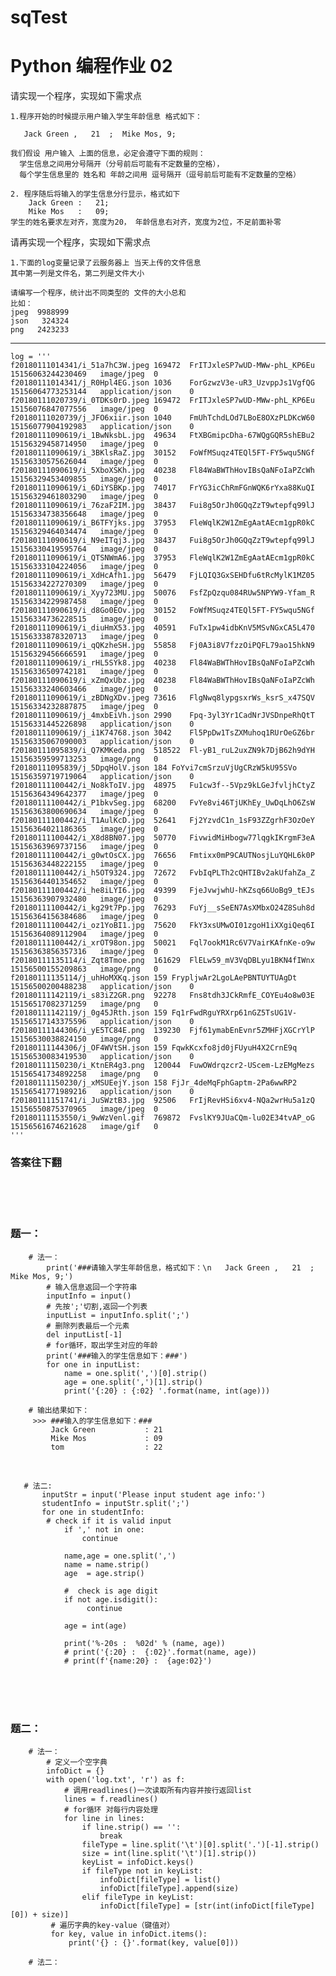 # sqTest
# Python 编程作业 02

请实现一个程序，实现如下需求点

    1.程序开始的时候提示用户输入学生年龄信息 格式如下：

       Jack Green ,   21  ;  Mike Mos, 9;

    我们假设 用户输入 上面的信息，必定会遵守下面的规则：
      学生信息之间用分号隔开（分号前后可能有不定数量的空格），
      每个学生信息里的 姓名和 年龄之间用 逗号隔开（逗号前后可能有不定数量的空格） 

    2. 程序随后将输入的学生信息分行显示，格式如下
        Jack Green :   21;
        Mike Mos   :   09;
    学生的姓名要求左对齐，宽度为20， 年龄信息右对齐，宽度为2位，不足前面补零



请再实现一个程序，实现如下需求点

    1.下面的log变量记录了云服务器上 当天上传的文件信息
    其中第一列是文件名，第二列是文件大小

    请编写一个程序，统计出不同类型的 文件的大小总和
    比如：
    jpeg  9988999
    json   324324
    png   2423233
  ------------------------------------------------------------------------


    log = '''
    f20180111014341/i_51a7hC3W.jpeg	169472	FrITJxleSP7wUD-MWw-phL_KP6Eu	15156063244230469	image/jpeg	0	
    f20180111014341/j_R0Hpl4EG.json	1036	ForGzwzV3e-uR3_UzvppJs1VgfQG	15156064773253144	application/json	0	
    f20180111020739/i_0TDKs0rD.jpeg	169472	FrITJxleSP7wUD-MWw-phL_KP6Eu	15156076847077556	image/jpeg	0	
    f20180111020739/j_JFO6xiir.json	1040	FmUhTchdLOd7LBoE8OXzPLDKcW60	15156077904192983	application/json	0	
    f20180111090619/i_1BwNksbL.jpg	49634	FtXBGmipcDha-67WQgGQR5shEBu2	15156329458714950	image/jpeg	0	
    f20180111090619/i_3BKlsRaZ.jpg	30152	FoWfMSuqz4TEQl5FT-FY5wqu5NGf	15156330575626044	image/jpeg	0	
    f20180111090619/i_5XboXSKh.jpg	40238	Fl84WaBWThHovIBsQaNFoIaPZcWh	15156329453409855	image/jpeg	0	
    f20180111090619/i_6DiYSBKp.jpg	74017	FrYG3icChRmFGnWQK6rYxa88KuQI	15156329461803290	image/jpeg	0	
    f20180111090619/i_76zaF2IM.jpg	38437	Fui8g5OrJh0GQqZzT9wtepfq99lJ	15156334738356648	image/jpeg	0	
    f20180111090619/i_B6TFYjks.jpg	37953	FleWqlK2W1ZmEgAatAEcm1gpR0kC	15156329464034474	image/jpeg	0	
    f20180111090619/i_N9eITqj3.jpg	38437	Fui8g5OrJh0GQqZzT9wtepfq99lJ	15156330419595764	image/jpeg	0	
    f20180111090619/i_QTSNWmA6.jpg	37953	FleWqlK2W1ZmEgAatAEcm1gpR0kC	15156333104224056	image/jpeg	0	
    f20180111090619/i_XdHcAfh1.jpg	56479	FjLQIQ3GxSEHDfu6tRcMylK1MZ05	15156334227270309	image/jpeg	0	
    f20180111090619/i_Xyy723MU.jpg	50076	FsfZpQzqu084RUw5NPYW9-Yfam_R	15156334229987458	image/jpeg	0	
    f20180111090619/i_d8Go0EOv.jpg	30152	FoWfMSuqz4TEQl5FT-FY5wqu5NGf	15156334736228515	image/jpeg	0	
    f20180111090619/i_diuHmX53.jpg	40591	FuTx1pw4idbKnV5MSvNGxCA5L470	15156333878320713	image/jpeg	0	
    f20180111090619/i_qQKzheSH.jpg	55858	Fj0A3i8V7fzzOiPQFL79ao15hkN9	15156329456666591	image/jpeg	0	
    f20180111090619/i_rHL5SYk8.jpg	40238	Fl84WaBWThHovIBsQaNFoIaPZcWh	15156336509742181	image/jpeg	0	
    f20180111090619/i_xZmQxUbz.jpg	40238	Fl84WaBWThHovIBsQaNFoIaPZcWh	15156333240603466	image/jpeg	0	
    f20180111090619/i_zBDNgXDv.jpeg	73616	FlgNwq8lypgsxrWs_ksrS_x47SQV	15156334232887875	image/jpeg	0	
    f20180111090619/j_4mxbEiVh.json	2990	Fpq-3yl3Yr1CadNrJVSDnpeRhQtT	15156331445226898	application/json	0	
    f20180111090619/j_i1K74768.json	3042	Fl5PpDw1TsZXMuhoq1RUrOeGZ6br	15156335067090003	application/json	0	
    f20180111095839/i_Q7KMKeda.png	518522	Fl-yB1_ruL2uxZN9k7DjB62h9dYH	15156359599713253	image/png	0	
    f20180111095839/j_5DpqHolV.json	184	FoYvi7cmSrzuVjUgCRzW5kU95SVo	15156359719719064	application/json	0	
    f20180111100442/i_No8kToIV.jpg	48975	Fu1cw3f--5Vpz9kLGeJfvljhCtyZ	15156364349642377	image/jpeg	0	
    f20180111100442/i_P1bkvSeg.jpg	68200	FvYe8vi46TjUKhEy_UwDqLhO6ZsW	15156363800690634	image/jpeg	0	
    f20180111100442/i_T1AulKcD.jpg	52641	Fj2YzvdC1n_1sF93ZZgrhF3OzOeY	15156364021186365	image/jpeg	0	
    f20180111100442/i_X8d8BN07.jpg	50770	FivwidMiHbogw77lqgkIKrgmF3eA	15156363969737156	image/jpeg	0	
    f20180111100442/i_g0wtOsCX.jpg	76656	Fmtixx0mP9CAUTNosjLuYQHL6k0P	15156363448222155	image/jpeg	0	
    f20180111100442/i_h5OT9324.jpg	72672	FvbIqPLTh2cQHTIBv2akUfahZa_Z	15156364401354652	image/jpeg	0	
    f20180111100442/i_he8iLYI6.jpg	49399	FjeJvwjwhU-hKZsq66UoBg9_tEJs	15156363907932480	image/jpeg	0	
    f20180111100442/i_kg29t7Pp.jpg	76293	FuYj__sSeEN7AsXMbxO24Z8Suh8d	15156364156384686	image/jpeg	0	
    f20180111100442/i_oz1YoBI1.jpg	75620	FkY3xsUMwOI01zgoH1iXXgiQeq6I	15156364089112904	image/jpeg	0	
    f20180111100442/i_xrOT98on.jpg	50021	Fql7ookM1Rc6V7VairKAfnKe-o9w	15156363856357316	image/jpeg	0	
    f20180111135114/i_Zqt8Tmoe.png	161629	FlELw59_mV3VqDBLyu1BKN4fIWnx	15156500155209863	image/png	0	
    f20180111135114/j_uhHoMXKq.json	159	FrypljwAr2LgoLAePBNTUYTUAgDt	15156500200488238	application/json	0	
    f20180111142119/i_s83iZ2GR.png	92278	Fns8tdh3JCkRmfE_COYEu4o8w03E	15156517082371259	image/png	0	
    f20180111142119/j_0g45JRth.json	159	Fq1rFwdRguYRXrp61nGZ5TsUG1V-	15156517143375596	application/json	0	
    f20180111144306/i_yE5TC84E.png	139230	Fjf61ymabEnEvnr5ZMHFjXGCrYlP	15156530038824150	image/png	0	
    f20180111144306/j_OF4WVtSH.json	159	FqwkKcxfo8jd0jFUyuH4X2CrnE9q	15156530083419530	application/json	0	
    f20180111150230/i_KtnER4g3.png	120044	FuwOWdrqzcr2-UScem-LzEMgMezs	15156541734892258	image/png	0	
    f20180111150230/j_xMSUEejY.json	158	FjJr_4deMqFphGaptm-2Pa6wwRP2	15156541771989216	application/json	0	
    f20180111151741/i_JuSWztB3.jpg	92506	FrIjRevHSi6xv4-NQa2wrHu5a1zQ	15156550875370965	image/jpeg	0	
    f20180111153550/i_9wWzVenl.gif	769872	FvslKY9JUaCQm-lu02E34tvAP_oG	15156561674621628	image/gif	0	
    '''
    
    
    
    
    
    
### 答案往下翻
<br>
<br>
<br>

  ### 题一：
        # 法一：
            print('###请输入学生年龄信息，格式如下：\n   Jack Green ,   21  ;  Mike Mos, 9;')
            # 输入信息返回一个字符串
            inputInfo = input()
            # 先按';'切割,返回一个列表
            inputList = inputInfo.split(';')
            # 删除列表最后一个元素
            del inputList[-1]
            # for循环，取出学生对应的年龄
            print('###输入的学生信息如下：###')
            for one in inputList:
                name = one.split(',')[0].strip()
                age = one.split(',')[1].strip()
                print('{:20} : {:02} '.format(name, int(age)))

        # 输出结果如下：
         >>> ###输入的学生信息如下：###
             Jack Green           : 21 
             Mike Mos             : 09 
             tom                  : 22 
<br>

       # 法二:
           inputStr = input('Please input student age info:')
           studentInfo = inputStr.split(';')
           for one in studentInfo:
            # check if it is valid input 
                if ',' not in one: 
                    continue

                name,age = one.split(',')
                name = name.strip()
                age  = age.strip()

                #  check is age digit
                if not age.isdigit():
                     continue

                age = int(age)

                print('%-20s :  %02d' % (name, age))
                # print('{:20} :  {:02}'.format(name, age))
                # print(f'{name:20} :  {age:02}')
<br>
<br>
<br>
 
 ### 题二：
 
        # 法一：
            # 定义一个空字典
            infoDict = {}
            with open('log.txt', 'r') as f:
                # 调用readlines()一次读取所有内容并按行返回list
                lines = f.readlines()
                # for循环 对每行内容处理
                for line in lines:
                    if line.strip() == '':
                        break
                    fileType = line.split('\t')[0].split('.')[-1].strip()
                    size = int(line.split('\t')[1].strip())
                    keyList = infoDict.keys()
                    if fileType not in keyList:
                        infoDict[fileType] = list()
                        infoDict[fileType].append(size)
                    elif fileType in keyList:
                        infoDict[fileType] = [str(int(infoDict[fileType][0]) + size)]
             # 遍历字典的key-value（键值对）
             for key, value in infoDict.items():
                 print('{} : {}'.format(key, value[0]))

        # 法二：
        
